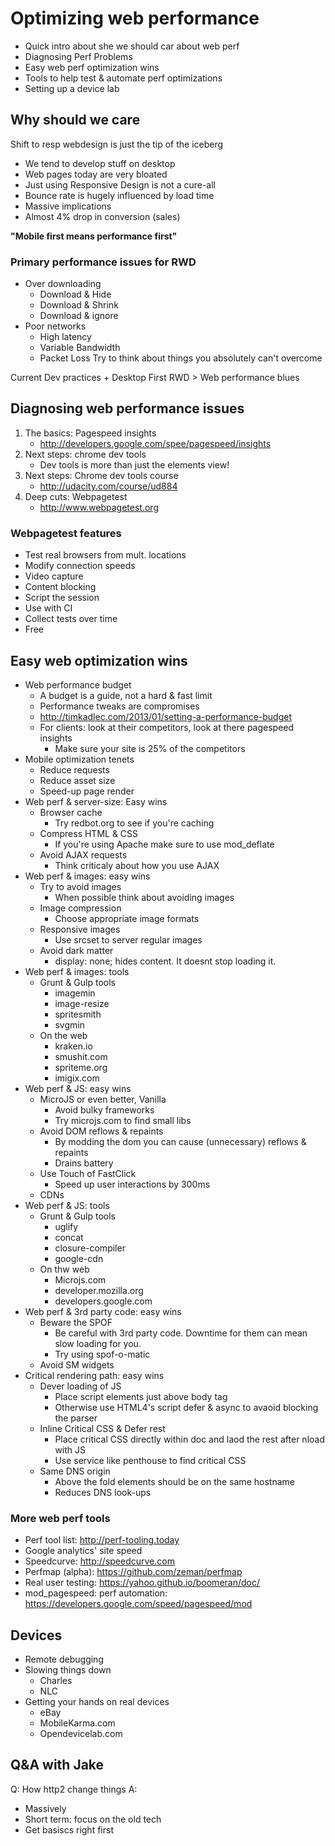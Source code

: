 # Optimizing web performance

* Quick intro about she we should car about web perf
* Diagnosing Perf Problems
* Easy web perf optimization wins
* Tools to help test & automate perf optimizations
* Setting up a device lab
 
## Why should we care
Shift to resp webdesign is just the tip of the iceberg

* We tend to develop stuff on desktop
* Web pages today are very bloated
* Just using Responsive Design is not a cure-all
* Bounce rate is hugely influenced by load time
* Massive implications
* Almost 4% drop in conversion (sales)

**"Mobile first means performance first"**

### Primary performance issues for RWD
* Over downloading
	* Download & Hide
	* Download & Shrink
	* Download & ignore
* Poor networks
	* High latency
	* Variable Bandwidth
	* Packet Loss
 Try to think about things you absolutely can't overcome

Current Dev practices + Desktop First RWD > Web performance blues

## Diagnosing web performance issues

1. The basics: Pagespeed insights
	* http://developers.google.com/spee/pagespeed/insights 
2. Next steps: chrome dev tools
	* Dev tools is more than just the elements view!
3. Next steps: Chrome dev tools course
	* http://udacity.com/course/ud884
4. Deep cuts: Webpagetest
	* http://www.webpagetest.org

### Webpagetest features
* Test real browsers from mult. locations
* Modify connection speeds
* Video capture
* Content blocking
* Script the session
* Use with CI
* Collect tests over time
* Free

## Easy web optimization wins
* Web performance budget
	* A budget is a guide, not a hard & fast limit
	* Performance tweaks are compromises
	* http://timkadlec.com/2013/01/setting-a-performance-budget
	* For clients: look at their competitors, look at there pagespeed insights
		* Make sure your site is 25% of the competitors
* Mobile optimization tenets
	* Reduce requests
	* Reduce asset size
	* Speed-up page render
* Web perf & server-size: Easy wins
	* Browser cache
		* Try redbot.org to see if you're caching
	* Compress HTML & CSS
		* If you're using Apache make sure to use mod_deflate
	* Avoid AJAX requests
		* Think criticaly about how you use AJAX
* Web perf & images: easy wins
	* Try to avoid images
		* When possible think about avoiding images
	* Image compression
		* Choose appropriate image formats
	* Responsive images
		* Use srcset to server regular images
	* Avoid dark matter
		* display: none; hides content. It doesnt stop loading it.
* Web perf & images: tools
	* Grunt & Gulp tools
		* imagemin
		* image-resize
		* spritesmith
		* svgmin
	* On the web
		* kraken.io
		* smushit.com
		* spriteme.org
		* imigix.com
* Web perf & JS: easy wins
	* MicroJS or even better, Vanilla
		* Avoid bulky frameworks
		* Try microjs.com to find small libs
	* Avoid DOM reflows & repaints
		* By modding the dom you can cause (unnecessary) reflows & repaints
		* Drains battery
	* Use Touch of FastClick
		* Speed up user interactions by 300ms
	* CDNs
 * Web perf & JS: tools
	* Grunt & Gulp tools
		* uglify
		* concat
		* closure-compiler
		* google-cdn
	* On thw web
		* Microjs.com
		* developer.mozilla.org
		* developers.google.com
* Web perf & 3rd party code: easy wins
	* Beware the SPOF
		* Be careful with 3rd party code. Downtime for them can mean slow loading for you.
		* Try using spof-o-matic
	* Avoid SM widgets
 * Critical rendering path: easy wins
	* Dever loading of JS
		* Place script elements just above body tag
		* Otherwise use HTML4's script defer & async to avaoid blocking the parser
	* Inline Critical CSS & Defer rest
		* Place critical CSS directly within doc and laod the rest after nload with JS
		* Use service like penthouse to find critical CSS
	* Same DNS origin
		* Above the fold elements should be on the same hostname
		* Reduces DNS look-ups
### More web perf tools
* Perf tool list: http://perf-tooling.today
* Google analytics' site speed
* Speedcurve: http://speedcurve.com
* Perfmap (alpha): https://github.com/zeman/perfmap
* Real user testing: https://yahoo.github.io/boomeran/doc/
* mod_pagespeed: perf automation: https://developers.google.com/speed/pagespeed/mod

## Devices
* Remote debugging
* Slowing things down
	* Charles
	* NLC 
* Getting your hands on real devices
	* eBay
	* MobileKarma.com
	* Opendevicelab.com
 
## Q&A with Jake
Q: How http2 change things
A:
* Massively
* Short term: focus on the old tech
* Get basiscs right first

